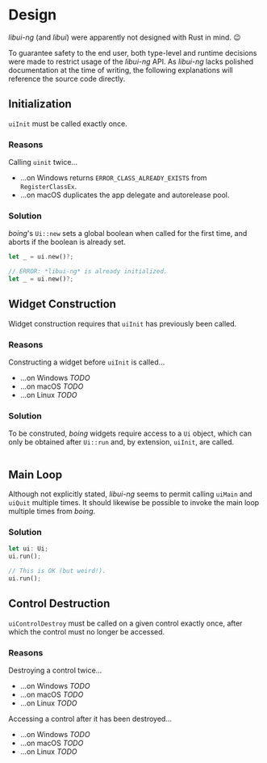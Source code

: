 # Design

*libui-ng* (and *libui*) were apparently not designed with Rust in mind. 😉

To guarantee safety to the end user, both type-level and runtime decisions were made to restrict usage of the *libui-ng* API. As *libui-ng* lacks polished documentation at the time of writing, the following explanations will reference the source code directly.

## Initialization

`uiInit` must be called exactly once.

### Reasons

Calling `uinit` twice...
* ...on Windows returns `ERROR_CLASS_ALREADY_EXISTS` from `RegisterClassEx`.
* ...on macOS duplicates the app delegate and autorelease pool.

### Solution

*boing*'s `Ui::new` sets a global boolean when called for the first time, and aborts if the boolean is already set.

```rust
let _ = ui.new()?;

// ERROR: *libui-ng* is already initialized.
let _ = ui.new()?;
```

## Widget Construction

Widget construction requires that `uiInit` has previously been called.

### Reasons

Constructing a widget before `uiInit` is called...
* ...on Windows *TODO*
* ...on macOS *TODO*
* ...on Linux *TODO*

### Solution

To be construted, *boing* widgets require access to a `Ui` object, which can only be obtained after `Ui::run` and, by extension, `uiInit`, are called.

```rust

```

## Main Loop

Although not explicitly stated, *libui-ng* seems to permit calling `uiMain` and `uiQuit` multiple times. It should likewise be possible to invoke the main loop multiple times from *boing*.

### Solution

```rust
let ui: Ui;
ui.run();

// This is OK (but weird!).
ui.run();
```

## Control Destruction

`uiControlDestroy` must be called on a given control exactly once, after which the control must no longer be accessed.

### Reasons

Destroying a control twice...
* ...on Windows *TODO*
* ...on macOS *TODO*
* ...on Linux *TODO*

Accessing a control after it has been destroyed...
* ...on Windows *TODO*
* ...on macOS *TODO*
* ...on Linux *TODO*

```rust

```
